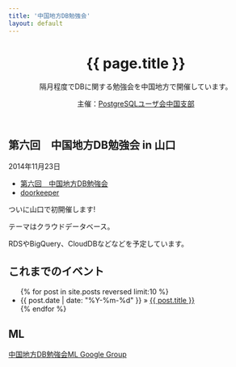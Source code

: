 ```yaml
---
title: '中国地方DB勉強会'
layout: default
---
```


<header class="post-header">
<h1>{{ page.title }}</h1>
隔月程度でDBに関する勉強会を中国地方で開催しています。

主催：[PostgreSQLユーザ会中国支部](http://www.postgresql.jp/branch)
</header>

<article class="post-content">

## 第六回　中国地方DB勉強会 in 山口

2014年11月23日

* [第六回　中国地方DB勉強会](/events/event-006.html)
* [doorkeeper](http://dbstudychugoku.doorkeeper.jp/events/16775)

ついに山口で初開催します!

テーマはクラウドデータベース。

RDSやBigQuery、CloudDBなどなどを予定しています。

</article>


<footer>
<article class="post-content">

## これまでのイベント

<ul class="posts">
{% for post in site.posts reversed limit:10 %}
  <li><span>{{ post.date | date: "%Y-%m-%d" }}</span> &raquo; <a href="{{ post.url }}">{{ post.title }}</a></li>
{% endfor %}
</ul>

## ML

[中国地方DB勉強会ML Google Group](https://groups.google.com/forum/#!forum/dbstudychugoku)

</article>
</footer>
